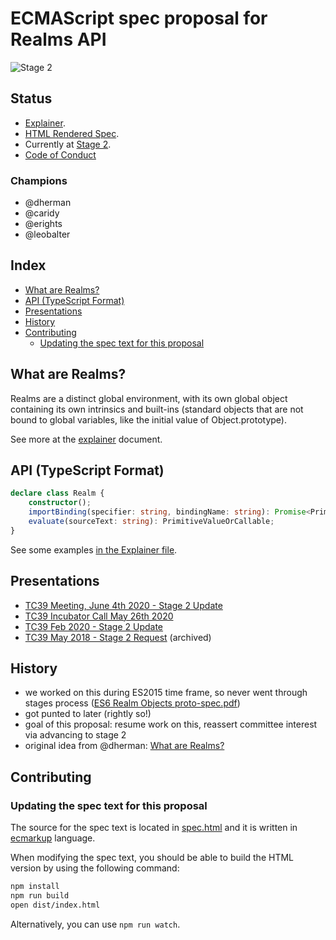 # ECMAScript spec proposal for Realms API

![Stage 2](https://badges.aleen42.com/src/tc39_3.svg)

## <a name='Status'></a>Status

- [Explainer](explainer.md).
- [HTML Rendered Spec](https://tc39.es/proposal-realms/).
- Currently at [Stage 2](https://tc39.es/process-document/).
- [Code of Conduct](https://tc39.es/code-of-conduct/)

### <a name='Champions'></a>Champions

 * @dherman
 * @caridy
 * @erights
 * @leobalter

## Index

* [What are Realms?](#WhatareRealms)
* [API (TypeScript Format)](#APITypeScriptFormat)
* [Presentations](#Presentations)
* [History](#History)
* [Contributing](#Contributing)
	* [Updating the spec text for this proposal](#Updatingthespectextforthisproposal)

## <a name='WhatareRealms'></a>What are Realms?

Realms are a distinct global environment, with its own global object containing its own intrinsics and built-ins (standard objects that are not bound to global variables, like the initial value of Object.prototype).

See more at the [explainer](explainer.md) document.

## <a name='APITypeScriptFormat'></a>API (TypeScript Format)

```ts
declare class Realm {
    constructor();
    importBinding(specifier: string, bindingName: string): Promise<PrimitiveValueOrCallable>;
    evaluate(sourceText: string): PrimitiveValueOrCallable;
}
```

See some examples [in the Explainer file](explainer.md).

## <a name='Presentations'></a>Presentations

* [TC39 Meeting, June 4th 2020 - Stage 2 Update](https://docs.google.com/presentation/d/1TfVtfolisUrxAPflzm8wIhBBv_7ij3KLeqkfpdvpFiQ/edit?ts=5ed5d3e7)
* [TC39 Incubator Call May 26th 2020](https://docs.google.com/presentation/d/1FMQB8fu059zSJOtC3uOCbBCYiXAcvHojxzcDjoVQYAo/edit)
* [TC39 Feb 2020 - Stage 2 Update](https://docs.google.com/presentation/d/1umg2Kw18IlQyzrWwaQCAkeZ6xLTGZPPB6MtnI2LFzWE/edit)
* [TC39 May 2018 - Stage 2 Request](https://docs.google.com/presentation/d/1blHLQuB3B2eBpt_FbtLgqhT6Zdwi8YAv6xhxPNA_j0A/edit) (archived)

## <a name='History'></a>History

* we worked on this during ES2015 time frame, so never went through stages process ([ES6 Realm Objects proto-spec.pdf](https://github.com/tc39/proposal-realms/files/717415/ES6.Realm.Objects.proto-spec.pdf))
* got punted to later (rightly so!)
* goal of this proposal: resume work on this, reassert committee interest via advancing to stage 2
* original idea from @dherman: [What are Realms?](https://gist.github.com/dherman/7568885)

## <a name='Contributing'></a>Contributing

### <a name='Updatingthespectextforthisproposal'></a>Updating the spec text for this proposal

The source for the spec text is located in [spec.html](spec.html) and it is written in
[ecmarkup](https://github.com/bterlson/ecmarkup) language.

When modifying the spec text, you should be able to build the HTML version by using the following command:

```bash
npm install
npm run build
open dist/index.html
```

Alternatively, you can use `npm run watch`.
